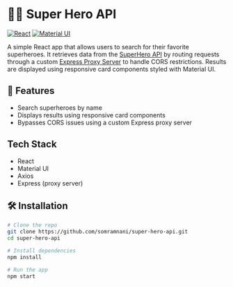 # 🦸‍♂️ Super Hero API  

[![React](https://img.shields.io/badge/React-20232A?style=for-the-badge&logo=react&logoColor=61DAFB)](https://reactjs.org/)
[![Material UI](https://img.shields.io/badge/Material--UI-0081CB?style=for-the-badge&logo=mui&logoColor=white)](https://mui.com/)

A simple React app that allows users to search for their favorite superheroes. It retrieves data from the [SuperHero API](https://superheroapi.com) by routing requests through a custom [Express Proxy Server](https://github.com/somramnani/api-proxy-server) to handle CORS restrictions. Results are displayed using responsive card components styled with Material UI.

## 🚀 Features
- Search superheroes by name
- Displays results using responsive card components
- Bypasses CORS issues using a custom Express proxy server


## Tech Stack
- React
- Material UI
- Axios
- Express (proxy server)

## 🛠️ Installation
```bash
# Clone the repo
git clone https://github.com/somramnani/super-hero-api.git
cd super-hero-api

# Install dependencies
npm install

# Run the app
npm start

```
